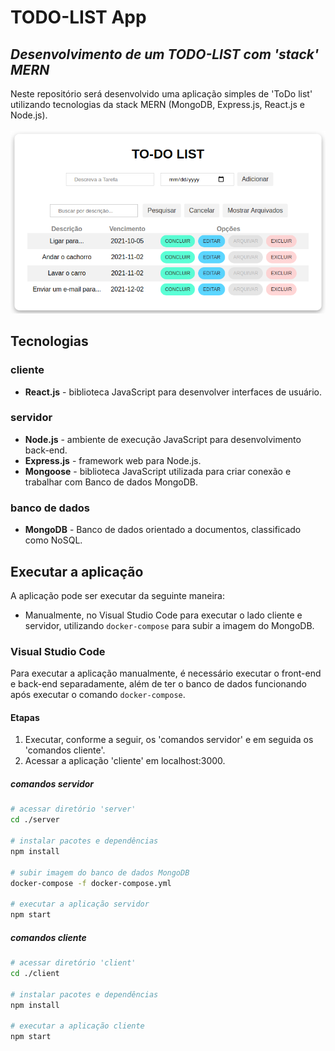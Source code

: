  # TODO-LIST App
 ## _Desenvolvimento de um TODO-LIST com 'stack' MERN_
Neste repositório será desenvolvido uma aplicação simples de 'ToDo list' utilizando tecnologias da stack MERN (MongoDB, Express.js, React.js e Node.js).
</br>
</br>
![todolist_ui_image](./public/todo_ui.png)
</br>

## Tecnologias

### cliente
* **React.js** - biblioteca JavaScript para desenvolver interfaces de usuário.

### servidor
* **Node.js** - ambiente de execução JavaScript para desenvolvimento back-end.
* **Express.js** - framework web para Node.js.
* **Mongoose** - biblioteca JavaScript utilizada para criar conexão e trabalhar com Banco de dados MongoDB.

### banco de dados
* **MongoDB** - Banco de dados orientado a documentos, classificado como NoSQL.

## Executar a aplicação
A aplicação pode ser executar da seguinte maneira:
* Manualmente, no Visual Studio Code para executar o lado cliente e servidor, utilizando `docker-compose` para subir a imagem do MongoDB.

### Visual Studio Code
Para executar a aplicação manualmente, é necessário executar o front-end e back-end separadamente, além de ter o banco de dados funcionando após executar o comando `docker-compose`.

#### Etapas
1. Executar, conforme a seguir, os 'comandos servidor' e em seguida os 'comandos cliente'.
2. Acessar a aplicação 'cliente' em localhost:3000.

##### comandos servidor
```bash
# acessar diretório 'server'
cd ./server

# instalar pacotes e dependências
npm install

# subir imagem do banco de dados MongoDB
docker-compose -f docker-compose.yml

# executar a aplicação servidor
npm start
```
##### comandos cliente
```bash
# acessar diretório 'client'
cd ./client

# instalar pacotes e dependências
npm install

# executar a aplicação cliente
npm start
```